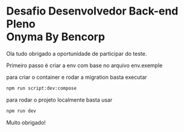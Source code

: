 # Desafio Desenvolvedor Back-end Pleno<br/>Onyma By Bencorp

Ola tudo obrigado a oportunidade de participar do teste.

Primeiro passo é criar a env com base no arquivo env.exemple

para criar o container e rodar a migration basta executar

```bash
npm run script:dev:compose
```

para rodar o projeto localmente basta usar

```bash
npm run dev
```

Muito obrigado!
